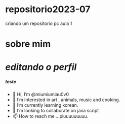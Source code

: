 # repositorio2023-07
criando um repositorio pc aula 1
# sobre mim
# *editando o perfil*
##### teste

- 👋 Hi, I’m @miumiumiau0v0
- 👀 I’m interested in art , animals, music and cooking.
- 🌱 I’m currently learning korean.
- 💞️ I’m looking to collaborate on java script
- 📫 How to reach me ...piuuuuuuuuu.
